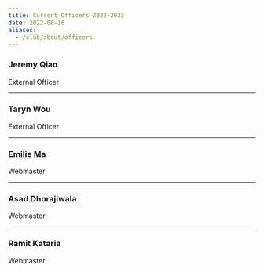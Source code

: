 ```yaml
---
title: Current Officers—2022–2023 
date: 2022-06-16
aliases:
  - /club/about/officers
---
```


### Jeremy Qiao

External Officer

---

### Taryn Wou

External Officer

---

### Emilie Ma

Webmaster

---

### Asad Dhorajiwala

Webmaster

---

### Ramit Kataria

Webmaster
